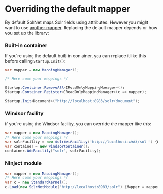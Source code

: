 # Overriding the default mapper

By default SolrNet maps Solr fields using attributes. However you might want to use [another mapper](Mapping.md). Replacing the default mapper depends on how you set up the library:

### Built-in container
If you're using the default built-in container, you can replace it like this before calling `Startup.Init()`:

```C#
var mapper = new MappingManager();

/* Here come your mappings */

Startup.Container.RemoveAll<IReadOnlyMappingManager>();
Startup.Container.Register<IReadOnlyMappingManager>(c => mapper);

Startup.Init<Document>("http://localhost:8983/solr/document");
```

### Windsor facility
If you're using the Windsor facility, you can override the mapper like this:

```C#
var mapper = new MappingManager();
/* Here come your mappings */
var solrFacility = new SolrNetFacility("http://localhost:8983/solr") {Mapper = mapper};
var container = new WindsorContainer();
container.AddFacility("solr", solrFacility);
```

### Ninject module

```C#
var mapper = new MappingManager();
/* Here come your mappings */
var c = new StandardKernel();
c.Load(new SolrNetModule("http://localhost:8983/solr") {Mapper = mapper});
```
